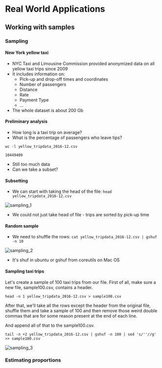 # Real World Applications

## Working with samples

### Sampling

#### New York yellow taxi

* NYC Taxi and Limousine Commission provided anonymized data on all yellow taxi trips since 2009
* It includes information on:
    * Pick-up and drop-off times and coordinates
    * Number of passengers
    * Distance
    * Rate
    * Payment Type
    * ...
* The whole dataset is about 200 Gb

#### Preliminary analysis

* How long is a taxi trip on average?
* What is the percentage of passengers who leave tips?

`wc -l yellow_tripdata_2016-12.csv`

`10449409`

* Still too much data
* Can we take a subset?

#### Subsetting

* We can start with taking the head of the file:
`head yellow_tripdata_2016-12.csv`

![sampling_1](/Images/1_Big_Data_Essentials/Week_4/sampling_1.png)

* We could not just take head of file - trips are sorted by pick-up time

#### Random sample

* We need to shuffle the rows:
`cat yellow_tripdata_2016-12.csv | gshuf -n 10`

![sampling_2](/Images/1_Big_Data_Essentials/Week_4/sampling_2.png)

* It's shuf in ubuntu or gshuf from coreutils on Mac OS

#### Sampling taxi trips

Let's create a sample of 100 taxi trips from our file. 
First of all, make sure a new file, sample100.csv, contains a header. 

`head -n 1 yellow_tripdata_2016-12.csv > sample100.csv`

After that, we'll take all the rows except the header from the original file, shuffle them and take a sample of 100 
and then remove those weird double commas that are for some reason present at the end of each line. 

And append all of that to the sample100.csv.

`tail -n +2 yellow_tripdata_2016-12.csv | gshuf -n 100 | sed 's/''//g' >> sample100.csv`

![sampling_3](/Images/1_Big_Data_Essentials/Week_4/sampling_3.png)

### Estimating proportions

